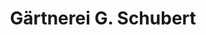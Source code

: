 ---
title: "Gärtnerei G. Schubert"
url: /sydower-fliess/gaertnerei-g-schubert/
shop: Garten-Center
---